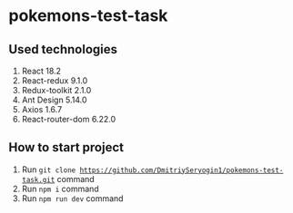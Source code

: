 # pokemons-test-task

## Used technologies

1. React 18.2
2. React-redux 9.1.0
3. Redux-toolkit 2.1.0
4. Ant Design 5.14.0
5. Axios 1.6.7
6. React-router-dom 6.22.0

## How to start project

1. Run <code>git clone https://github.com/DmitriySeryogin1/pokemons-test-task.git</code> command
2. Run <code>npm i</code> command
3. Run <code>npm run dev</code> command
